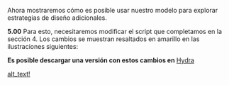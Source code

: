 Ahora mostraremos cómo es posible usar nuestro modelo para explorar estrategias de diseño adicionales.

**5.00** Para esto, necesitaremos modificar el script que completamos en la sección 4. Los cambios se muestran resaltados en amarillo en las ilustraciones siguientes:

**Es posible descargar una versión con estos cambios en** [Hydra](http://hydrashare.github.io/hydra/viewer?owner=alexandermatthias&fork=hydra&id=SingleZoneModel_01_IteratingToImprove&slide=0&scale=1&offset=0,0)

[alt_text!](https://user-images.githubusercontent.com/44324576/51693280-f2f7ef80-1ffe-11e9-8163-9c24766b27bb.png)
